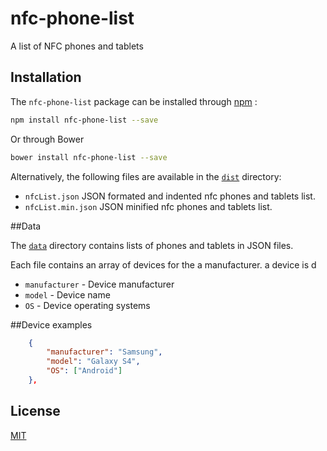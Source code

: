 # nfc-phone-list
A list of NFC phones and tablets

## Installation

The `nfc-phone-list` package can be installed through [npm](https://www.npmjs.com/package/nfc-phone-list) :
```sh
npm install nfc-phone-list --save
```
Or through Bower
```sh
bower install nfc-phone-list --save
```


Alternatively, the following files are available in the [`dist`](https://github.com/unitag/nfc-phone-list/tree/master/dist) directory:
 - `nfcList.json` JSON formated and indented nfc phones and tablets list.
 - `nfcList.min.json` JSON minified nfc phones and tablets list.

##Data

The [`data`](https://github.com/unitag/nfc-phone-list/tree/master/data) directory contains lists of phones and tablets in JSON files.

Each file contains an array of devices for the a manufacturer. a device is d
- `manufacturer` - Device manufacturer
- `model` - Device name
- `OS` - Device operating systems

##Device examples

```json
    {
        "manufacturer": "Samsung",
        "model": "Galaxy S4",
        "OS": ["Android"]
    },
```



## License

[MIT](https://github.com/unitag/nfc-phone-list/blob/master/LICENSE)